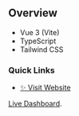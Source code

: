 ## Overview

- Vue 3 (Vite)
- TypeScript
- Tailwind CSS

### Quick Links

- [✨ Visit Website](https://ahmadbarish.vercel.app/)

[Live Dashboard](https://admin-dashboard-nine-tau-58.vercel.app/).
